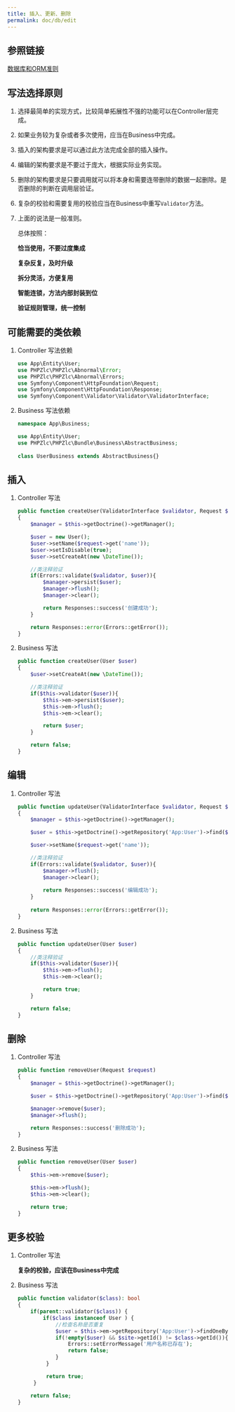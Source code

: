 ```yaml
---
title: 插入、更新、删除
permalink: doc/db/edit
---
```


## 参照链接

[数据库和ORM准则](https://symfony.com/doc/4.4/doctrine.html)

## 写法选择原则

1. 选择最简单的实现方式，比较简单拓展性不强的功能可以在Controller层完成。

2. 如果业务较为复杂或者多次使用，应当在Business中完成。

3. 插入的架构要求是可以通过此方法完成全部的插入操作。

4. 编辑的架构要求是不要过于庞大，根据实际业务实现。

5. 删除的架构要求是只要调用就可以将本身和需要连带删除的数据一起删除。是否删除的判断在调用层验证。

6. 复杂的校验和需要复用的校验应当在Business中重写`Validator`方法。

7. 上面的说法是一般准则。

   总体按照：  
   
      **恰当使用，不要过度集成** 
        
      **复杂反复，及时升级** 
        
      **拆分灵活，方便复用**
        
      **智能连锁，方法内部封装到位** 
        
      **验证规则管理，统一控制**

## 可能需要的类依赖

1. Controller 写法依赖

    ```php
    use App\Entity\User;
    use PHPZlc\PHPZlc\Abnormal\Error;
    use PHPZlc\PHPZlc\Abnormal\Errors;
    use Symfony\Component\HttpFoundation\Request;
    use Symfony\Component\HttpFoundation\Response;
    use Symfony\Component\Validator\Validator\ValidatorInterface;
    ```

2. Business 写法依赖

    ```php
    namespace App\Business;
   
    use App\Entity\User;
    use PHPZlc\PHPZlc\Bundle\Business\AbstractBusiness;
        
    class UserBusiness extends AbstractBusiness{}
    ```

## 插入

1. Controller 写法

    ```php
    public function createUser(ValidatorInterface $validator, Request $request)
    {
        $manager = $this->getDoctrine()->getManager();

        $user = new User();
        $user->setName($request->get('name'));
        $user->setIsDisable(true);
        $user->setCreateAt(new \DateTime());

        //类注释验证
        if(Errors::validate($validator, $user)){
            $manager->persist($user);
            $manager->flush();
            $manager->clear();

            return Responses::success('创建成功');
        }

        return Responses::error(Errors::getError());
    }
    ```

2. Business 写法

    ```php
    public function createUser(User $user)
    {
        $user->setCreateAt(new \DateTime());

        //类注释验证
        if($this->validator($user)){
            $this->em->persist($user);
            $this->em->flush();
            $this->em->clear();

            return $user;
        }

        return false;
    }
    ```

## 编辑

1. Controller 写法

    ```php
    public function updateUser(ValidatorInterface $validator, Request $request)
    {
        $manager = $this->getDoctrine()->getManager();

        $user = $this->getDoctrine()->getRepository('App:User')->find($request->get('id'));

        $user->setName($request->get('name'));

        //类注释验证
        if(Errors::validate($validator, $user)){
            $manager->flush();
            $manager->clear();
            
            return Responses::success('编辑成功');
        }
        
        return Responses::error(Errors::getError());
    }
    ```

2. Business 写法

    ```php
    public function updateUser(User $user)
    {
        //类注释验证
        if($this->validator($user)){
            $this->em->flush();
            $this->em->clear();

            return true;
        }

        return false;
    }
    ```   

## 删除

1. Controller 写法

    ```php
    public function removeUser(Request $request)
    {
        $manager = $this->getDoctrine()->getManager();

        $user = $this->getDoctrine()->getRepository('App:User')->find($request->get('id'));

        $manager->remove($user);
        $manager->flush();

        return Responses::success('删除成功');
    }
    ```

2. Business 写法

    ```php
    public function removeUser(User $user)
    {
        $this->em->remove($user);

        $this->em->flush();
        $this->em->clear();

        return true;
    }
    ```
   
## 更多校验

1. Controller 写法

    **复杂的校验，应该在Business中完成**

2. Business 写法

    ```php
    public function validator($class): bool
    {
        if(parent::validator($class)) {
            if($class instanceof User ) {
                //检查名称是否重复
                $user = $this->em->getRepository('App:User')->findOneBy(['name' => $class->getName()]);
                if(!empty($user) && $site->getId() != $class->getId()){
                    Errors::setErrorMessage('用户名称已存在');
                    return false;
                }
             }

             return true;
         }

        return false;
    }
    ```